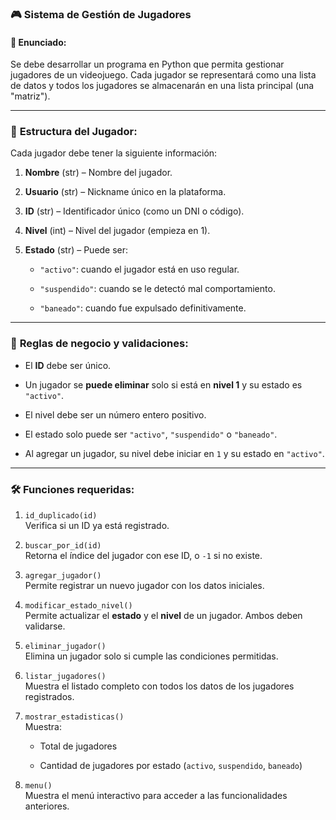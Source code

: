 ### 🎮 **Sistema de Gestión de Jugadores**

#### 📝 Enunciado:

Se debe desarrollar un programa en Python que permita gestionar jugadores de un videojuego. Cada jugador se representará como una lista de datos y todos los jugadores se almacenarán en una lista principal (una "matriz").

----------

### 🎯 **Estructura del Jugador:**

Cada jugador debe tener la siguiente información:

1.  **Nombre** (str) – Nombre del jugador.
    
2.  **Usuario** (str) – Nickname único en la plataforma.
    
3.  **ID** (str) – Identificador único (como un DNI o código).
    
4.  **Nivel** (int) – Nivel del jugador (empieza en 1).
    
5.  **Estado** (str) – Puede ser:
    
    -   `"activo"`: cuando el jugador está en uso regular.
        
    -   `"suspendido"`: cuando se le detectó mal comportamiento.
        
    -   `"baneado"`: cuando fue expulsado definitivamente.
        

----------

### 📌 **Reglas de negocio y validaciones**:

-   El **ID** debe ser único.
    
-   Un jugador se **puede eliminar** solo si está en **nivel 1** y su estado es `"activo"`.
    
-   El nivel debe ser un número entero positivo.
    
-   El estado solo puede ser `"activo"`, `"suspendido"` o `"baneado"`.
    
-   Al agregar un jugador, su nivel debe iniciar en `1` y su estado en `"activo"`.
    

----------

### 🛠️ **Funciones requeridas:**

1.  `id_duplicado(id)`  
    Verifica si un ID ya está registrado.
    
2.  `buscar_por_id(id)`  
    Retorna el índice del jugador con ese ID, o `-1` si no existe.
    
3.  `agregar_jugador()`  
    Permite registrar un nuevo jugador con los datos iniciales.
    
4.  `modificar_estado_nivel()`  
    Permite actualizar el **estado** y el **nivel** de un jugador. Ambos deben validarse.
    
5.  `eliminar_jugador()`  
    Elimina un jugador solo si cumple las condiciones permitidas.
    
6.  `listar_jugadores()`  
    Muestra el listado completo con todos los datos de los jugadores registrados.
    
7.  `mostrar_estadisticas()`  
    Muestra:
    
    -   Total de jugadores
        
    -   Cantidad de jugadores por estado (`activo`, `suspendido`, `baneado`)
        
8.  `menu()`  
    Muestra el menú interactivo para acceder a las funcionalidades anteriores.
    


<!--stackedit_data:
eyJoaXN0b3J5IjpbMTE3Nzg1NTYxOF19
-->